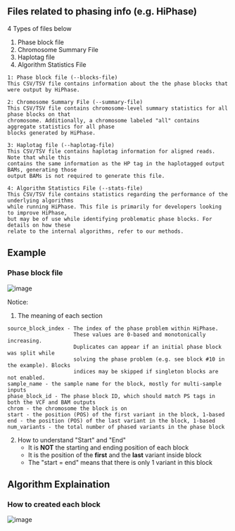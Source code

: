 ## Files related to phasing info (e.g. HiPhase)
4 Types of files below
1. Phase block file
2. Chromosome Summary File
3. Haplotag file
4. Algorithm Statistics File
```
1: Phase block file (--blocks-file)
This CSV/TSV file contains information about the the phase blocks that were output by HiPhase.

2: Chromosome Summary File (--summary-file)
This CSV/TSV file contains chromosome-level summary statistics for all phase blocks on that
chromosome. Additionally, a chromosome labeled "all" contains aggregate statistics for all phase
blocks generated by HiPhase.

3: Haplotag file (--haplotag-file)
This CSV/TSV file contains haplotag information for aligned reads. Note that while this
contains the same information as the HP tag in the haplotagged output BAMs, generating those
output BAMs is not required to generate this file.

4: Algorithm Statistics File (--stats-file)
This CSV/TSV file contains statistics regarding the performance of the underlying algorithms
while running HiPhase. This file is primarily for developers looking to improve HiPhase,
but may be of use while identifying problematic phase blocks. For details on how these
relate to the internal algorithms, refer to our methods.
```

## Example
### Phase block file 
![image](https://github.com/user-attachments/assets/cc0fc310-4fb8-4fdd-b0b3-d62805ebfe2f)

Notice:
1. The meaning of each section
```
source_block_index - The index of the phase problem within HiPhase.
                     These values are 0-based and monotonically increasing.
                     Duplicates can appear if an initial phase block was split while
                     solving the phase problem (e.g. see block #10 in the example). Blocks
                     indices may be skipped if singleton blocks are not enabled.
sample_name - the sample name for the block, mostly for multi-sample inputs
phase_block_id - The phase block ID, which should match PS tags in both the VCF and BAM outputs
chrom - the chromosome the block is on
start - the position (POS) of the first variant in the block, 1-based
end - the position (POS) of the last variant in the block, 1-based
num_variants - the total number of phased variants in the phase block
```
2. How to understand "Start" and "End"
   * It is **NOT** the starting and ending position of each block
   * It is the position of the **first** and the **last** variant inside block 
   * The "start = end" means that there is only 1 variant in this block

## Algorithm Explaination
### How to created each block
![image](https://github.com/user-attachments/assets/e7bdd654-1a1e-4c93-93c7-c364a7abe33a)

